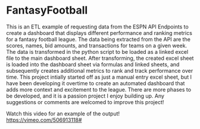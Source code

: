 # FantasyFootball

This is an ETL example of requesting data from the ESPN API Endpoints to create a dashboard that displays different performance and ranking metrics for a fantasy football league. The data being extracted from the API are the scores, names, bid amounts, and transactions for teams on a given week. The data is transformed in the python script to be loaded as a linked excel file to the main dashboard sheet. After transforming, the created excel sheet is loaded into the dashboard sheet via formulas and linked sheets, and subsequently creates additional metrics to rank and track performance over time. This project intially started off as just a manual entry excel sheet, but I have been developing it overtime to create an automated dashboard that adds more context and excitement to the league.  There are more phases to be developed, and it is a passion project I enjoy building up. Any suggestions or comments are welcomed to improve this project! 


Watch this video for an example of the output! https://vimeo.com/506913118#
